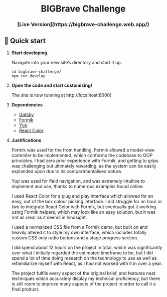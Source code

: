 <h1 align="center">
  BIGBrave Challenge
</h1>

<h3 align="center">
    [Live Version](https://bigbrave-challenge.web.app/)
</h3>

## 🚀 Quick start

1.  **Start developing.**

    Navigate into your new site’s directory and start it up.

    ```shell
    cd bigbrave-challenge/
    npm run develop
    ```

2.  **Open the code and start customizing!**

    The site is now running at http://localhost:8000!

3.  **Dependencies**
    
    - [Gatsby](https://www.gatsbyjs.com/)
    - [Formik](https://formik.org/)
    - [Yup](https://formik.org/)
    - [React Color](https://casesandberg.github.io/react-color/)

4.  **Justifications**

    Formik was used for the from handling. Formik allowed a model-view controller to be implemented, which conforms the codebase to OOP principles. I had zero prior experience with Formik, and getting to grips was challenging but ultimately rewarding, as the system can be easily explanded upon due to its compartmentalised nature.


    Yup was used for field navigation, and was extremely intuitive to implement and use, thanks to numerous examples found online.


    I used React Color for a plug and play interface which allowed for an easy, out of the box colour picking interface. I did struggle for an hour or two to integrate React Color with Formik, but eventually got it working using Formik helpers, which may look like an easy solution, but it was not as clear as it seems in hindsight.


    I  used a normalized CSS file from a Formik demo, but built on and heavily altered it to style my own interface, which includes totally custom CSS only radio buttons and a stage progress section.


    I did spend about 12 hours on the project in total, which was significantly over what I initially regarded the estimated timeframe to be, but I did spend a lot of time doing research on the technology to use as well as refamiliarize myself with React, as I had not worked with it in over a year.


    The project fulfils every aspect of the original brief, and features neat techniques which accurately display my technical proficiency, but there is still room to improve many aspects of the project in order to call it a final product.  